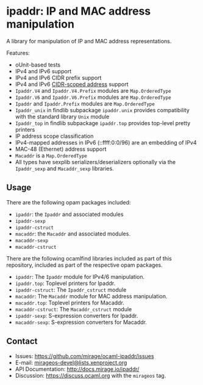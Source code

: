 # ipaddr: IP and MAC address manipulation

A library for manipulation of IP and MAC address representations.

Features:

 * oUnit-based tests
 * IPv4 and IPv6 support
 * IPv4 and IPv6 CIDR prefix support
 * IPv4 and IPv6 [CIDR-scoped address](http://tools.ietf.org/html/rfc4291#section-2.3) support
 * `Ipaddr.V4` and `Ipaddr.V4.Prefix` modules are `Map.OrderedType`
 * `Ipaddr.V6` and `Ipaddr.V6.Prefix` modules are `Map.OrderedType`
 * `Ipaddr` and `Ipaddr.Prefix` modules are `Map.OrderedType`
 * `Ipaddr_unix` in findlib subpackage `ipaddr.unix` provides compatibility with the standard library `Unix` module
 * `Ipaddr_top` in findlib subpackage `ipaddr.top` provides top-level pretty printers
 * IP address scope classification
 * IPv4-mapped addresses in IPv6 (::ffff:0:0/96) are an embedding of IPv4
 * MAC-48 (Ethernet) address support
 * `Macaddr` is a `Map.OrderedType`
 * All types have sexplib serializers/deserializers optionally via the `Ipaddr_sexp` and `Macaddr_sexp` libraries.

## Usage

There are the following opam packages included:

- `ipaddr`: the `Ipaddr` and associated modules
- `ipaddr-sexp`
- `ipaddr-cstruct`
- `macaddr`: the `Macaddr` and associated modules.
- `macaddr-sexp`
- `macaddr-cstruct`

There are the following ocamlfind libraries included as part of this
repository, included as part of the respective opam packages.

- `ipaddr`: The `Ipaddr` module for IPv4/6 manipulation.
- `ipaddr.top`: Toplevel printers for Ipaddr.
- `ipaddr-cstruct`: The `Ipaddr_cstruct` module
- `macaddr`: The `Macaddr` module for MAC address manipulation.
- `macaddr.top`: Toplevel printers for Macaddr.
- `macaddr-cstruct`: The `Macaddr_cstruct` module
- `ipaddr-sexp`: S-expression converters for Ipaddr.
- `macaddr-sexp`: S-expression converters for Macaddr.

## Contact

- Issues: <https://github.com/mirage/ocaml-ipaddr/issues>
- E-mail: <mirageos-devel@lists.xenproject.org>
- API Documentation: <http://docs.mirage.io/ipaddr/>
- Discussion: <https://discuss.ocaml.org> with the `mirageos` tag.

